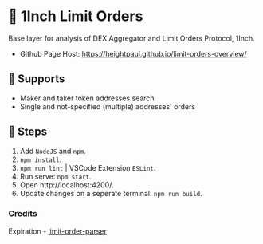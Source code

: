 # 🦄 1Inch Limit Orders
Base layer for analysis of DEX Aggregator and Limit Orders Protocol, 1Inch.
- Github Page Host: https://heightpaul.github.io/limit-orders-overview/

## 🌾 Supports
- Maker and taker token addresses search
- Single and not-specified (multiple) addresses' orders

## 👣 Steps
1. Add `NodeJS` and `npm`.
2. `npm install`.
3. `npm run lint` | VSCode Extension `ESLint`.
4. Run serve: `npm start`.
5. Open http://localhost:4200/.
6. Update changes on a seperate terminal: `npm run build`.


### Credits
Expiration - [limit-order-parser](https://github.com/1inch/limit-order-parser)